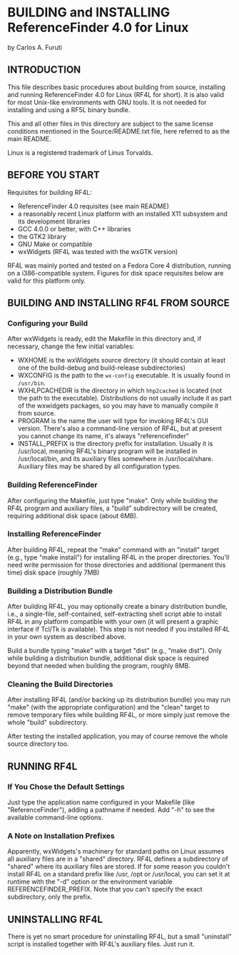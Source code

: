 # BUILDING and INSTALLING ReferenceFinder 4.0 for Linux
  by Carlos A. Furuti

## INTRODUCTION

This file describes basic procedures about building from source,
installing and running ReferenceFinder 4.0 for Linux (RF4L for
short). It is also valid for most Unix-like environments with GNU
tools. It is not needed for installing and using a RF5L binary bundle.

This and all other files in this directory are subject to the same
license conditions mentioned in the Source/README.txt file, here
referred to as the main README.

Linux is a registered trademark of Linus Torvalds.

## BEFORE YOU START

Requisites for building RF4L:
- ReferenceFinder 4.0 requisites (see main README)
- a reasonably recent Linux platform with an installed X11 subsystem
  and its development libraries
- GCC 4.0.0 or better, with C++ libraries
- the GTK2 library
- GNU Make or compatible
- wxWidgets (RF4L was tested with the wxGTK version)

RF4L was mainly ported and tested on a Fedora Core 4 distribution,
running on a i386-compatible system. Figures for disk space requisites
below are valid for this platform only.

## BUILDING AND INSTALLING RF4L FROM SOURCE

### Configuring your Build

After wxWidgets is ready, edit the Makefile in this directory and, if
necessary, change the few initial variables:

- WXHOME is the wxWidgets source directory (it should contain at least
  one of the build-debug and build-release subdirectories)
- WXCONFIG is the path to the `wx-config` executable. It is usually found in `/usr/bin`.
- WXHLPCACHEDIR is the directory in which `hhp2cached` is located (not the path to the executable). Distributions do not usually include it as part of the wxwidgets packages, so you may have to manually compile it from source.
- PROGRAM is the name the user will type for invoking RF4L's GUI version.
  There's also a command-line version of RF4L, but at present you cannot
  change its name, it's always "referencefinder"
- INSTALL_PREFIX is the directory prefix for installation. Usually it
  is /usr/local, meaning RF4L's binary program will be installed in
  /usr/local/bin, and its auxiliary files somewhere in /usr/local/share.
  Auxiliary files may be shared by all configuration types.

### Building ReferenceFinder

After configuring the Makefile, just type "make". Only while building
the RF4L program and auxiliary files, a "build" subdirectory will be
created, requiring additional disk space (about 6MB).

### Installing ReferenceFinder

After building RF4L, repeat the "make" command with an "install"
target (e.g., type "make install") for installing RF4L in the proper
directories. You'll need write permission for those directories and
additional (permanent this time) disk space (roughly 7MB)

### Building a Distribution Bundle

After building RF4L, you may optionally create a binary distribution
bundle, i.e., a single-file, self-contained, self-extracting shell
script able to install RF4L in any platform compatible with your own
(it will present a graphic interface if Tcl/Tk is available).
This step is not needed if you installed RF4L in your own system as
described above.

Build a bundle typing "make" with a target "dist" (e.g., "make dist").
Only while building a distribution bundle, additional disk space is
required beyond that needed when building the program, roughly 8MB.

### Cleaning the Build Directories

After installing RF4L (and/or backing up its distribution bundle) you
may run "make" (with the appropriate configuration) and the "clean"
target to remove temporary files while building RF4L, or more simply
just remove the whole "build" subdirectory.

After testing the installed application, you may of course remove the
whole source directory too.

## RUNNING RF4L

### If You Chose the Default Settings

Just type the application name configured in your Makefile (like
"ReferenceFinder"), adding a pathname if needed. Add "-h" to see the
available command-line options.

### A Note on Installation Prefixes

Apparently, wxWidgets's machinery for standard paths on Linux assumes
all auxiliary files are in a "shared" directory. RF4L defines a
subdirectory of "shared" where its auxiliary files are stored. If for
some reason you couldn't install RF4L on a standard prefix like /usr,
/opt or /usr/local, you can set it at runtime with the "-d" option or
the environment variable REFERENCEFINDER_PREFIX. Note that you can't
specify the exact subdirectory, only the prefix.

## UNINSTALLING RF4L

There is yet no smart procedure for uninstalling RF4L, but a small
"uninstall" script is installed together with RF4L's auxiliary files.
Just run it.

